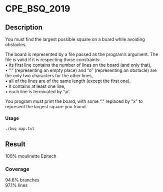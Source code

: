 # CPE_BSQ_2019

## Description

You must find the largest possible square on a board while avoiding obstacles.

The board is represented by a file passed as the program’s argument. The file is valid if it is respecting those
constraints:  
• its first line contains the number of lines on the board (and only that),  
• “.” (representing an empty place) and “o” (representing an obstacle) are the only two characters for the
other lines,  
• all of the lines are of the same length (except the first one),  
• it contains at least one line,  
• each line is terminated by ‘\n’.

You program must print the board, with some “.” replaced by “x” to represent the largest square you found.

#### Usage
    ./bsq map.txt

## Result
100% moulinette Epitech

### Coverage
94.6% branches  
97.1% lines
